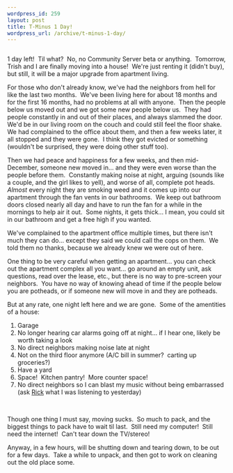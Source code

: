 ```yaml
--- 
wordpress_id: 259
layout: post
title: T-Minus 1 Day!
wordpress_url: /archive/t-minus-1-day/
---
```


<p align="center"><img src="http://farm1.static.flickr.com/141/362897919_e1b7cb56d0_m.jpg" alt="" /> </p> <p>1 day left!&nbsp; Til what?&nbsp; No, no Community Server beta or anything.&nbsp; Tomorrow, Trish and I are finally moving into a house!&nbsp; We&#39;re just renting it (didn&#39;t buy), but still, it will be a major upgrade from apartment living.</p> <p>For those who don&#39;t already know, we&#39;ve had the neighbors from hell for like the last two months.&nbsp; We&#39;ve been living here for about 18 months and for the first 16 months, had no problems at all with anyone.&nbsp; Then the people below us moved out and we got some new people below us.&nbsp; They had people constantly in and out of their places, and always slammed the door.&nbsp; We&#39;d be in our living room on the couch and could still feel the floor shake.&nbsp; We had complained to the office about them, and then a few weeks later, it all stopped and they were gone.&nbsp; I think they got evicted or something (wouldn&#39;t be surprised, they were doing other stuff too).</p> <p>Then we had peace and happiness for a few weeks, and then mid-December, someone new moved in... and they were even worse than the people before them.&nbsp; Constantly making noise at night, arguing (sounds like a couple, and the girl likes to yell), and worse of all, complete pot heads.&nbsp; <em>Almost</em> every night they are smoking weed and it comes up into our apartment through the fan vents in our bathrooms.&nbsp; We keep out bathroom doors closed nearly all day and have to run the fan for a while in the mornings to help air it out.&nbsp; Some nights, it gets thick... I mean, you could sit in our bathroom and get a free high if you wanted.</p> <p>We&#39;ve complained to the apartment office multiple times, but there isn&#39;t much they can do... except they said we could call the cops on them.&nbsp; We told them no thanks, because we already knew we were out of here.</p> <p>One thing to be very careful when getting an apartment... you can check out the apartment complex all you want... go around an empty unit, ask questions, read over the lease, etc., but there is no way to pre-screen your neighbors.&nbsp; You have no way of knowing ahead of time if the people below you are potheads, or if someone new will move in and they are potheads.</p> <p>But at any rate, one night left here and we are gone.&nbsp; Some of the amentities of a house:</p> <ol> <li>Garage  <li>No longer hearing car alarms going off at night... if I hear one, likely be worth taking a look  <li>No direct neighbors making noise late at night  <li>Not on the third floor anymore (A/C bill in summer?&nbsp; carting up groceries?)  <li>Have a yard  <li>Space!&nbsp; Kitchen pantry!&nbsp; More counter space!  <li>No direct neighbors so I can blast my music without being embarrassed (ask <a href="http://community.reszler.org/blogs/wizz/default.aspx">Rick</a> what I was listening to yesterday)</li></ol> <p>&nbsp;</p> <p>Though one thing I must say, moving sucks.&nbsp; So much to pack, and the biggest things to pack have to wait til last.&nbsp; Still need my computer!&nbsp; Still need the internet!&nbsp; Can&#39;t tear down the TV/stereo!</p> <p>Anyway, in a few hours, will be shutting down and tearing down, to be out for a few days.&nbsp; Take a while to unpack, and then got to work on cleaning out the old place some.</p>
         
